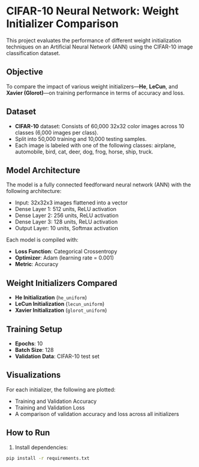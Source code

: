 # CIFAR-10 Neural Network: Weight Initializer Comparison

This project evaluates the performance of different weight initialization techniques on an Artificial Neural Network (ANN) using the CIFAR-10 image classification dataset.

 
## Objective

To compare the impact of various weight initializers—**He**, **LeCun**, and **Xavier (Glorot)**—on training performance in terms of accuracy and loss.

## Dataset

- **CIFAR-10** dataset: Consists of 60,000 32x32 color images across 10 classes (6,000 images per class).  
- Split into 50,000 training and 10,000 testing samples.  
- Each image is labeled with one of the following classes: airplane, automobile, bird, cat, deer, dog, frog, horse, ship, truck.

## Model Architecture

The model is a fully connected feedforward neural network (ANN) with the following architecture:

- Input: 32x32x3 images flattened into a vector  
- Dense Layer 1: 512 units, ReLU activation  
- Dense Layer 2: 256 units, ReLU activation  
- Dense Layer 3: 128 units, ReLU activation  
- Output Layer: 10 units, Softmax activation  

Each model is compiled with:

- **Loss Function**: Categorical Crossentropy  
- **Optimizer**: Adam (learning rate = 0.001)  
- **Metric**: Accuracy  

## Weight Initializers Compared

- **He Initialization** (`he_uniform`)
- **LeCun Initialization** (`lecun_uniform`)
- **Xavier Initialization** (`glorot_uniform`)

## Training Setup

- **Epochs**: 10  
- **Batch Size**: 128  
- **Validation Data**: CIFAR-10 test set

## Visualizations

For each initializer, the following are plotted:

- Training and Validation Accuracy
- Training and Validation Loss  
- A comparison of validation accuracy and loss across all initializers

## How to Run

1. Install dependencies:
```bash
pip install -r requirements.txt
